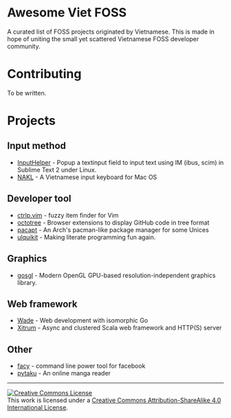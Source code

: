 # Awesome Viet FOSS

A curated list of FOSS projects originated by Vietnamese.  This is
made in hope of uniting the small yet scattered Vietnamese FOSS
developer community.

# Contributing

To be written.

# Projects

## Input method

* [InputHelper](https://github.com/xgenvn/InputHelper) - Popup a textinput field to input text using IM (ibus, scim) in Sublime Text 2 under Linux.
* [NAKL](https://github.com/huyphan/NAKL) - A Vietnamese input keyboard for Mac OS

## Developer tool

* [ctrlp.vim](https://github.com/kien/ctrlp.vim) - fuzzy item finder for Vim
* [octotree](https://github.com/buunguyen/octotree) - Browser extensions to display GitHub code in tree format
* [pacapt](https://github.com/icy/pacapt) - An Arch's pacman-like package manager for some Unices
* [ulquikit](https://github.com/cmpitg/ulquikit) - Making literate programming fun again.

## Graphics

* [gosgl](https://github.com/phaikawl/gosgl) - Modern OpenGL GPU-based resolution-independent graphics library.

## Web framework

* [Wade](https://github.com/gowade/wade) - Web development with isomorphic Go
* [Xitrum](https://github.com/xitrum-framework/xitrum) - Async and clustered Scala web framework and HTTP(S) server

## Other

* [facy](https://github.com/huydx/facy) - command line power tool for facebook
* [pytaku](https://github.com/nhanb/pytaku) - An online manga reader

<hr>

<a rel="license"
href="http://creativecommons.org/licenses/by-sa/4.0/"><img
alt="Creative Commons License" style="border-width:0"
src="https://i.creativecommons.org/l/by-sa/4.0/88x31.png" /></a><br
/>This work is licensed under a <a rel="license"
href="http://creativecommons.org/licenses/by-sa/4.0/">Creative Commons
Attribution-ShareAlike 4.0 International License</a>.
